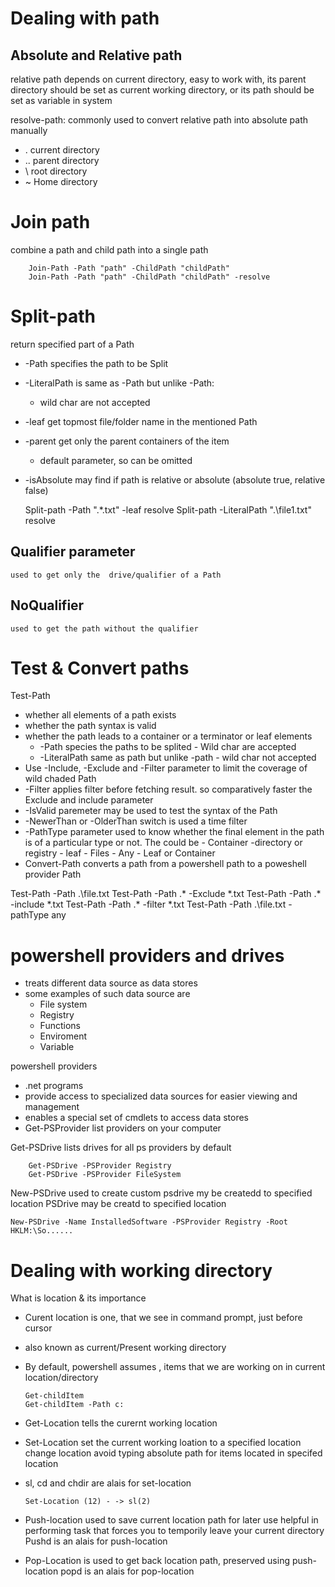 # Dealing with path

## Absolute and Relative path

relative path depends on current directory, easy to work with, its parent directory should be set as current working directory, or its path should be set as variable in system

resolve-path: commonly used to convert relative path into absolute path manually

-   .   current directory
-   ..  parent directory
-   \   root directory
-   ~   Home directory

# Join path

combine a path and child path into a single path

        Join-Path -Path "path" -ChildPath "childPath"
        Join-Path -Path "path" -ChildPath "childPath" -resolve

# Split-path

return specified part of a Path

-   -Path   specifies the path to be Split
-   -LiteralPath    is same as -Path but unlike -Path: 
    -   wild char are not accepted
-   -leaf   get topmost file/folder name in the mentioned Path
-   -parent get only the parent containers of the item 
    -   default parameter, so can be omitted
-   -isAbsolute may find if path  is relative or absolute (absolute true, relative false)



    Split-path -Path ".\*.txt" -leaf resolve
    Split-path -LiteralPath ".\file1.txt" resolve

## Qualifier parameter 

    used to get only the  drive/qualifier of a Path

## NoQualifier

    used to get the path without the qualifier

# Test & Convert paths

Test-Path
-   whether all elements of a path exists
-   whether the path syntax is valid
-   whether the path leads to a container or a terminator or leaf elements
    -   -Path   species the paths to be splited 
                -   Wild char are accepted
    -   -LiteralPath same as path but unlike -path
                -   wild char not accepted
-   Use -Include, -Exclude and -Filter parameter to limit the coverage of wild chaded Path
-   -Filter applies filter before fetching result. so comparatively faster the Exclude and include parameter
-   -IsValid paremeter may be used to test the syntax of the Path
-   -NewerThan or -OlderThan switch is used a time filter
-   -PathType parameter used to know whether the final element in the path is of a particular type or not. The could be 
        -   Container   -directory or registry
        -   leaf    -   Files
        -   Any     -   Leaf or Container
-   Convert-Path converts a path from a powershell path to a poweshell provider Path


Test-Path -Path .\file.txt
Test-Path -Path .\* -Exclude *.txt
Test-Path -Path .\* -include *.txt
Test-Path -Path .\* -filter *.txt
Test-Path -Path .\file.txt -pathType any


# powershell providers and drives

-   treats different data source as data stores
-   some examples of such data source are 
    -   File system
    -   Registry
    -   Functions
    -   Enviroment
    -   Variable

powershell providers 
-   .net programs
-   provide access to specialized data sources for easier viewing and management
-   enables a special set of cmdlets to access data stores
-   Get-PSProvider list providers on your computer

Get-PSDrive lists drives for all ps providers by default

        Get-PSDrive -PSProvider Registry
        Get-PSDrive -PSProvider FileSystem

New-PSDrive used to create custom psdrive my be createdd to specified location
PSDrive may be creatd to specified location


    New-PSDrive -Name InstalledSoftware -PSProvider Registry -Root HKLM:\So......

#   Dealing with working directory

What is location & its importance

-   Curent location is one, that we see in command prompt, just before cursor
-   also known as current/Present working directory
-   By default, powershell assumes , items that we are working on in current location/directory

        Get-childItem
        Get-childItem -Path c:
-   Get-Location tells the curernt working location
-   Set-Location set the current working loation to a specified location
    change location avoid typing absolute path for items located in specifed location

-   sl, cd and chdir are alais for set-location

        Set-Location (12) - -> sl(2)
-   Push-location used to save current location path for later use
    helpful in performing task that forces you to temporily leave your current directory
    Pushd is an alais for push-location
-   Pop-Location is used to get back location path, preserved using push-location
    popd is an alais for pop-location










